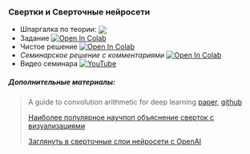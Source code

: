 ### Свертки и Сверточные нейросети

- Шпаргалка по теории: <a href="https://kirili4ik.notion.site/2-dd81565d22144057a8866e918d72ce12">
      <img align="center" src="https://img.shields.io/badge/Notion-000000?logo=notion&logoColor=white"/>
  </a>
- Задание [![Open In Colab](https://colab.research.google.com/assets/colab-badge.svg)](https://colab.research.google.com/github/kirili4ik/iad-deep-learning/blob/premium/2021/seminars/sem02/sem02_task.ipynb)
- Чистое решение [![Open In Colab](https://colab.research.google.com/assets/colab-badge.svg)](https://colab.research.google.com/github/kirili4ik/iad-deep-learning/blob/premium/2021/seminars/sem02/sem02_solution.ipynb)
- _Семинарское решение с комментариями_ [![Open In Colab](https://colab.research.google.com/assets/colab-badge.svg)](https://colab.research.google.com/github/kirili4ik/iad-deep-learning/blob/premium/2021/seminars/sem02/sem02_solved_with_comments.ipynb)
- Видео семинара [![YouTube](https://img.shields.io/badge/YouTube-FF0000?logo=youtube&logoColor=white)](https://www.youtube.com/watch?v=GY1cbbcMNqA)


##### Дополнительные материалы:
> A guide to convolution arithmetic for deep learning [paper](https://arxiv.org/abs/1603.07285), [github](https://github.com/vdumoulin/conv_arithmetic)
>
> [Наиболее популярное научпоп объяснение сверток с визуализациями](https://towardsdatascience.com/convolutional-neural-networks-explained-9cc5188c4939)
>
> [Заглянуть в сверточные слои нейросети с OpenAI](https://microscope.openai.com/)
